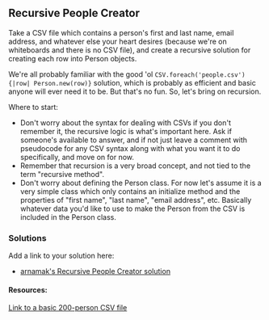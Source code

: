 ## Recursive People Creator

Take a CSV file which contains a person's first and last name, email address, and whatever else your heart desires (because we're on whiteboards and there is no CSV file), and create a recursive solution for creating each row into Person objects. 

We're all probably familiar with the good 'ol ```CSV.foreach('people.csv') {|row| Person.new(row)}``` solution, which is probably as efficient and basic anyone will ever need it to be. But that's no fun. So, let's bring on recursion. 

Where to start:

* Don't worry about the syntax for dealing with CSVs if you don't remember it, the recursive logic is what's important here. Ask if someone's available to answer, and if not just leave a comment with pseudocode for any CSV syntax along with what you want it to do specifically, and move on for now. 
* Remember that recursion is a very broad concept, and not tied to the term "recursive method".
* Don't worry about defining the Person class. For now let's assume it is a very simple class which only contains an initialize method and the properties of "first name", "last name", "email address", etc. Basically whatever data you'd like to use to make the Person from the CSV is included in the Person class.

### Solutions
Add a link to your solution here:

* [arnamak's Recursive People Creator solution](https://github.com/gmmowry/Whiteboarding-DBC-Chicago/blob/master/solutions/recursive_person_creator_solution_arnamak.rb)

#### Resources:
[Link to a basic 200-person CSV file](http://pastebin.com/J0mF3YrW)

